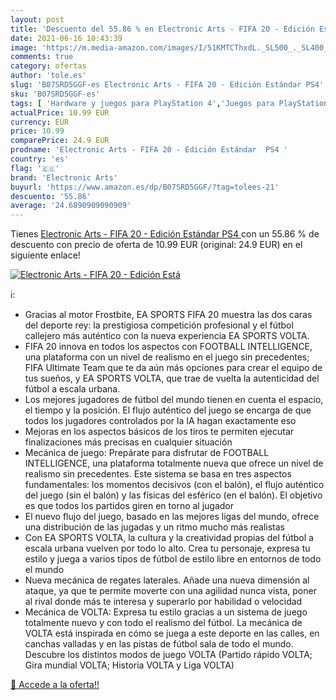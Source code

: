 ```yaml
---
layout: post
title: 'Descuento del 55.86 % en Electronic Arts - FIFA 20 - Edición Está'
date: 2021-06-16 10:43:39
image: 'https://m.media-amazon.com/images/I/51KMTCThxdL._SL500_._SL400_.jpg'
comments: true
category: ofertas
author: 'tole.es'
slug: 'B07SRD5GGF-es Electronic Arts - FIFA 20 - Edición Estándar PS4'
sku: 'B07SRD5GGF-es'
tags: [ 'Hardware y juegos para PlayStation 4','Juegos para PlayStation 4','Videojuegos','electronic arts','ps4', ]
actualPrice: 10.99 EUR
currency: EUR
price: 10.99
comparePrice: 24.9 EUR
prodname: 'Electronic Arts - FIFA 20 - Edición Estándar  PS4 '
country: 'es'
flag: '🇪🇸'
brand: 'Electronic Arts'
buyurl: 'https://www.amazon.es/dp/B07SRD5GGF/?tag=tolees-21'
descuento: '55.86'
average: '24.6890909090909'
---
```


Tienes [Electronic Arts - FIFA 20 - Edición Estándar  PS4 ](https://www.amazon.es/dp/B07SRD5GGF/?tag=tolees-21) con un 55.86 % de descuento con precio de oferta de 10.99 EUR (original: 24.9 EUR) en el siguiente enlace!

[![Electronic Arts - FIFA 20 - Edición Está](https://m.media-amazon.com/images/I/51KMTCThxdL._SL500_._SL400_.jpg)](https://www.amazon.es/dp/B07SRD5GGF/?tag=tolees-21)

ℹ️:

- Gracias al motor Frostbite, EA SPORTS FIFA 20 muestra las dos caras del deporte rey: la prestigiosa competición profesional y el fútbol callejero más auténtico con la nueva experiencia EA SPORTS VOLTA.
- FIFA 20 innova en todos los aspectos con FOOTBALL INTELLIGENCE, una plataforma con un nivel de realismo en el juego sin precedentes; FIFA Ultimate Team que te da aún más opciones para crear el equipo de tus sueños, y EA SPORTS VOLTA, que trae de vuelta la autenticidad del fútbol a escala urbana.
- Los mejores jugadores de fútbol del mundo tienen en cuenta el espacio, el tiempo y la posición. El flujo auténtico del juego se encarga de que todos los jugadores controlados por la IA hagan exactamente eso
- Mejoras en los aspectos básicos de los tiros te permiten ejecutar finalizaciones más precisas en cualquier situación
- Mecánica de juego: Prepárate para disfrutar de FOOTBALL INTELLIGENCE, una plataforma totalmente nueva que ofrece un nivel de realismo sin precedentes. Este sistema se basa en tres aspectos fundamentales: los momentos decisivos (con el balón), el flujo auténtico del juego (sin el balón) y las físicas del esférico (en el balón). El objetivo es que todos los partidos giren en torno al jugador
- El nuevo flujo del juego, basado en las mejores ligas del mundo, ofrece una distribución de las jugadas y un ritmo mucho más realistas
- Con EA SPORTS VOLTA, la cultura y la creatividad propias del fútbol a escala urbana vuelven por todo lo alto. Crea tu personaje, expresa tu estilo y juega a varios tipos de fútbol de estilo libre en entornos de todo el mundo
- Nueva mecánica de regates laterales. Añade una nueva dimensión al ataque, ya que te permite moverte con una agilidad nunca vista, poner al rival donde más te interesa y superarlo por habilidad o velocidad
- Mecánica de VOLTA: Expresa tu estilo gracias a un sistema de juego totalmente nuevo y con todo el realismo del fútbol. La mecánica de VOLTA está inspirada en cómo se juega a este deporte en las calles, en canchas valladas y en las pistas de fútbol sala de todo el mundo. Descubre los distintos modos de juego VOLTA (Partido rápido VOLTA; Gira mundial VOLTA; Historia VOLTA y Liga VOLTA)

[🛒 Accede a la oferta!!](https://www.amazon.es/dp/B07SRD5GGF/?tag=tolees-21)
